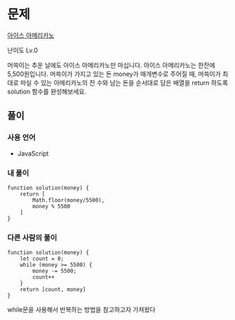 # 문제

[아이스 아메리카노](https://school.programmers.co.kr/learn/courses/30/lessons/120819)

난이도 Lv.0

머쓱이는 추운 날에도 아이스 아메리카노만 마십니다. 아이스 아메리카노는 한잔에 5,500원입니다. 머쓱이가 가지고 있는 돈 money가 매개변수로 주어질 때, 머쓱이가 최대로 마실 수 있는 아메리카노의 잔 수와 남는 돈을 순서대로 담은 배열을 return 하도록 solution 함수를 완성해보세요.

## 풀이

### 사용 언어

- JavaScript

### 내 풀이

```
function solution(money) {
    return [
        Math.floor(money/5500),
        money % 5500
    ]
}
```

### 다른 사람의 풀이

```
function solution(money) {
    let count = 0;
    while (money >= 5500) {
        money -= 5500;
        count++
    }
    return [count, money]
}
```

while문을 사용해서 반복하는 방법을 참고하고자 가져왔다

